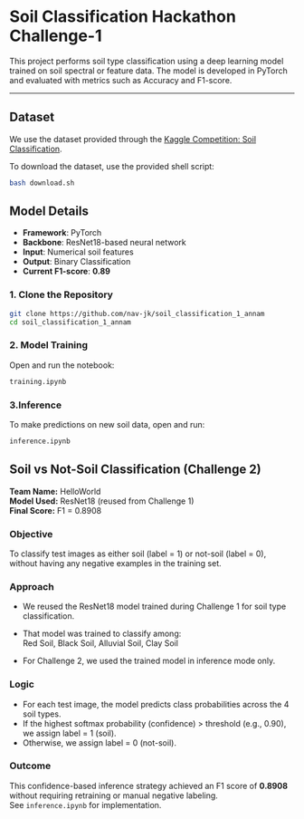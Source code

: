 #  Soil Classification Hackathon Challenge-1

This project performs soil type classification using a deep learning model trained on soil spectral or feature data. The model is developed in PyTorch and evaluated with metrics such as Accuracy and F1-score.

---

##  Dataset

We use the dataset provided through the [Kaggle Competition: Soil Classification](https://www.kaggle.com/competitions/soil-classification-part-2).

To download the dataset, use the provided shell script:

```bash
bash download.sh
```
##  Model Details

- **Framework**: PyTorch  
- **Backbone**: ResNet18-based neural network  
- **Input**: Numerical soil features  
- **Output**: Binary Classification  
- **Current F1-score**: **0.89**

### 1. Clone the Repository

```bash
git clone https://github.com/nav-jk/soil_classification_1_annam
cd soil_classification_1_annam
```
### 2. Model Training

Open and run the notebook:

```markdown
training.ipynb
```
### 3.Inference

To make predictions on new soil data, open and run:

```markdown
inference.ipynb
```

## Soil vs Not-Soil Classification (Challenge 2)

**Team Name:** HelloWorld  
**Model Used:** ResNet18 (reused from Challenge 1)  
**Final Score:** F1 = 0.8908  

### Objective

To classify test images as either soil (label = 1) or not-soil (label = 0),  
without having any negative examples in the training set.

### Approach

- We reused the ResNet18 model trained during Challenge 1 for soil type classification.  
- That model was trained to classify among:  
  Red Soil, Black Soil, Alluvial Soil, Clay Soil  

- For Challenge 2, we used the trained model in inference mode only.

### Logic

- For each test image, the model predicts class probabilities across the 4 soil types.  
- If the highest softmax probability (confidence) > threshold (e.g., 0.90), we assign label = 1 (soil).  
- Otherwise, we assign label = 0 (not-soil).

### Outcome

This confidence-based inference strategy achieved an F1 score of **0.8908**  
without requiring retraining or manual negative labeling.  
See `inference.ipynb` for implementation.



